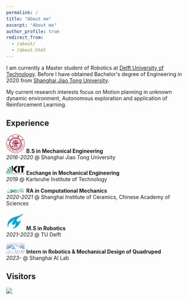 ```yaml
---
permalink: /
title: "About me"
excerpt: "About me"
author_profile: true
redirect_from: 
  - /about/
  - /about.html
---
```


I am currently a Master student of Robotics at [Delft University of Technology](https://www.tudelft.nl/en/). Before I have obtained Bachelor's degree of Engineering in 2020 from [Shanghai Jiao Tong University](https://www.sjtu.edu.cn/).

My current research interests focus on Motion planning in unknown dynamic environment, Autonomous exploration and application of Reinforcement Learning.


## Experience
<img src="images/SJTU.png" width="50"/> **B.S in Mechanical Engineering**  
_2016-2020_ @ Shanghai Jiao Tong University  

<img src="images/KIT.png" width="50"/> **Exchange in Mechanical Engineering**  
_2019_ @ Karlsruhe Institute of Technology  

<img src="images/SICCAS.jpg" width="50"/> **RA in Computational Mechanics**  
_2020-2021_ @ Shanghai Institute of Ceramics, Chinese Academy of Sciences  

<img src="images/TUDELFT.png" width="50"/> **M.S in Robotics**  
_2021-2023_ @ TU Delft  

<img src="images/shanghaiAI.png" width="50"/> **Intern in Robotics & Mechanical Design of Quadruped**  
_2023-_ @ Shanghai AI Lab  


## Visitors
<a href="https://clustrmaps.com/site/1budu"  title="Visit tracker"><img src="//www.clustrmaps.com/map_v2.png?d=G8R-FNI4zQa9gZyTtvwjtgHnGcB45rQ2vM4eV-CaRYc&cl=ffffff" /></a>
